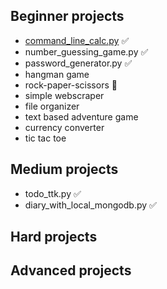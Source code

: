 ## Beginner projects
- [command_line_calc.py]([https://pages.github.com/](https://github.com/JessexS/python_training/blob/main/command_line_calc.py)) ✅
- number_guessing_game.py ✅
- password_generator.py ✅
- hangman game 
- rock-paper-scissors 📝
- simple webscraper
- file organizer
- text based adventure game
- currency converter
- tic tac toe


## Medium projects
- todo_ttk.py ✅
- diary_with_local_mongodb.py ✅


## Hard projects



## Advanced projects
